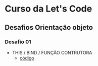 # Curso da Let's Code
## Desafios Orientação objeto
### Desafio 01

 - THIS / BIND / FUNÇÃO CONTRUTORA
    - [código](https://github.com/kallyup/lets-modulo-2/blob/main/exercicio-1.js)
